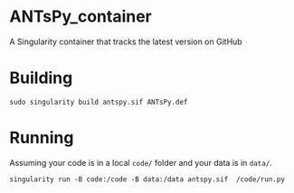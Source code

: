# ANTsPy_container
A Singularity container that tracks the latest version on GitHub

# Building
```
sudo singularity build antspy.sif ANTsPy.def
```

# Running
Assuming your code is in a local `code/` folder and your data is in `data/`.
```
singularity run -B code:/code -B data:/data antspy.sif  /code/run.py
```
